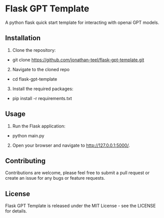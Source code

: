 # Flask GPT Template

A python flask quick start template for interacting with openai GPT models.

## Installation

1. Clone the repository:
- git clone https://github.com/jonathan-teel/flask-gpt-template.git

2. Navigate to the cloned repo
- cd flask-gpt-template

3. Install the required packages:
- pip install -r requirements.txt

## Usage

1. Run the Flask application:
- python main.py

2. Open your browser and navigate to http://127.0.0.1:5000/.

## Contributing

Contributions are welcome, please feel free to submit a pull request or create an issue for any bugs or feature requests.

## License

Flask GPT Template is released under the MIT License - see the LICENSE for details.